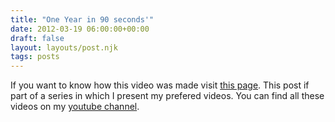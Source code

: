 ```yaml
---
title: "One Year in 90 seconds'"
date: 2012-03-19 06:00:00+00:00
draft: false
layout: layouts/post.njk
tags: posts
---
```




If you want to know how this video was made visit [this page](http://eirikso.com/2010/01/04/one-year-in-90-seconds/).
This post if part of a series in which I present my prefered videos. You can find all these videos on my [youtube channel](http://www.youtube.com/playlist?list=PL737110BA826649D6&feature=plcp).
